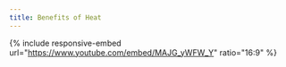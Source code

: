 ```yaml
---
title: Benefits of Heat
---
```


{% include responsive-embed url="https://www.youtube.com/embed/MAJG_yWFW_Y" ratio="16:9" %}
